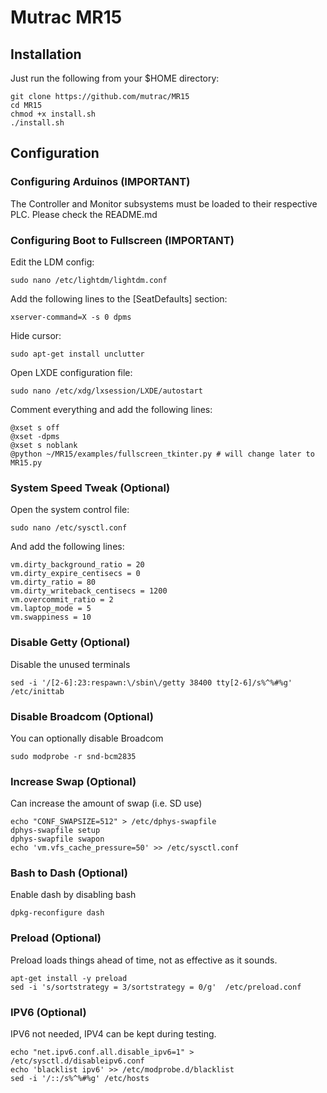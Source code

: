 # Mutrac MR15

## Installation
Just run the following from your $HOME directory:

    git clone https://github.com/mutrac/MR15
    cd MR15
    chmod +x install.sh
    ./install.sh
   
## Configuration
### Configuring Arduinos (IMPORTANT)
The Controller and Monitor subsystems must be loaded to their respective PLC.
Please check the README.md

### Configuring Boot to Fullscreen (IMPORTANT)
Edit the LDM config:

    sudo nano /etc/lightdm/lightdm.conf
    
Add the following lines to the [SeatDefaults] section:

    xserver-command=X -s 0 dpms
    
Hide cursor:

    sudo apt-get install unclutter
    
Open LXDE configuration file:

    sudo nano /etc/xdg/lxsession/LXDE/autostart 
    
Comment everything and add the following lines:

    @xset s off
    @xset -dpms
    @xset s noblank
    @python ~/MR15/examples/fullscreen_tkinter.py # will change later to MR15.py
    
### System Speed Tweak (Optional)
Open the system control file:

    sudo nano /etc/sysctl.conf
    
And add the following lines:
    
    vm.dirty_background_ratio = 20
    vm.dirty_expire_centisecs = 0
    vm.dirty_ratio = 80
    vm.dirty_writeback_centisecs = 1200
    vm.overcommit_ratio = 2
    vm.laptop_mode = 5
    vm.swappiness = 10

### Disable Getty (Optional)
Disable the unused terminals
    
    sed -i '/[2-6]:23:respawn:\/sbin\/getty 38400 tty[2-6]/s%^%#%g' /etc/inittab

### Disable Broadcom (Optional)
You can optionally disable Broadcom

    sudo modprobe -r snd-bcm2835

### Increase Swap (Optional)
Can increase the amount of swap (i.e. SD use)

    echo "CONF_SWAPSIZE=512" > /etc/dphys-swapfile
    dphys-swapfile setup
    dphys-swapfile swapon
    echo 'vm.vfs_cache_pressure=50' >> /etc/sysctl.conf

### Bash to Dash (Optional)
Enable dash by disabling bash

    dpkg-reconfigure dash

### Preload (Optional)
Preload loads things ahead of time, not as effective as it sounds.
    
    apt-get install -y preload
    sed -i 's/sortstrategy = 3/sortstrategy = 0/g'  /etc/preload.conf

### IPV6 (Optional)
IPV6 not needed, IPV4 can be kept during testing.

    echo "net.ipv6.conf.all.disable_ipv6=1" > /etc/sysctl.d/disableipv6.conf
    echo 'blacklist ipv6' >> /etc/modprobe.d/blacklist
    sed -i '/::/s%^%#%g' /etc/hosts
